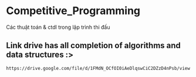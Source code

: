 # Competitive_Programming
Các thuật toán &amp; ctdl trong lập trình thi đấu

## Link drive has all completion of algorithms and data structures :>
    https://drive.google.com/file/d/1FMdN_OCfOI0iAeDlqswCiC2DZzD4nPsb/view

